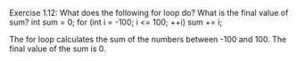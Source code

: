 Exercise 1.12:
What does the following for loop do? What is the final value of
sum?
	int sum = 0;
	for (int i = -100; i <= 100; ++i)
	sum += i;

The for loop calculates the sum of the numbers between -100 and 100. The final
value of the sum is 0.
